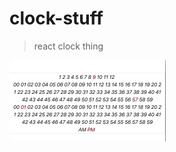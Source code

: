 # clock-stuff

> react clock thing

<a href='https://adnjoo.github.io/clock-stuff/'>
<img src='./pre.gif' width='250'>
</a>